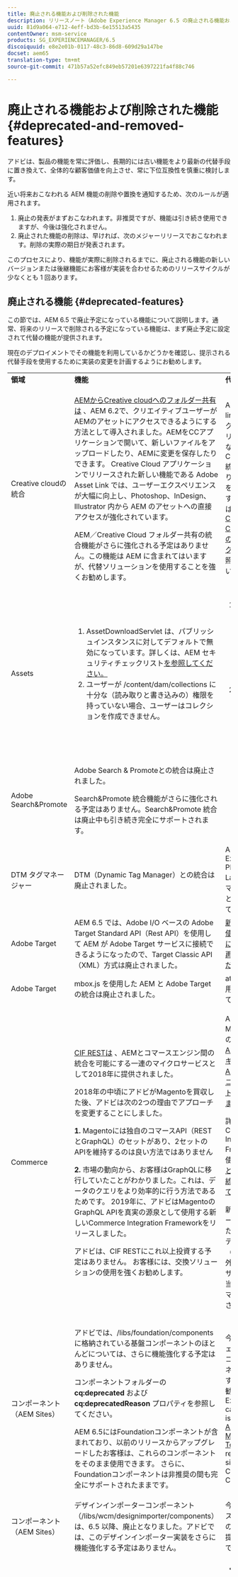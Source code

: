 ```yaml
---
title: 廃止される機能および削除された機能
description: リリースノート（Adobe Experience Manager 6.5 の廃止される機能および削除された機能）
uuid: 81d9a064-e712-4eff-bd3b-6e15513a5435
contentOwner: msm-service
products: SG_EXPERIENCEMANAGER/6.5
discoiquuid: e8e2e01b-0117-48c3-86d8-609d29a147be
docset: aem65
translation-type: tm+mt
source-git-commit: 471b57a52efc849eb57201e6397221fa4f88c746

---
```



# 廃止される機能および削除された機能 {#deprecated-and-removed-features}

アドビは、製品の機能を常に評価し、長期的には古い機能をより最新の代替手段に置き換えて、全体的な顧客価値を向上させ、常に下位互換性を慎重に検討します。

近い将来おこなわれる AEM 機能の削除や置換を通知するため、次のルールが適用されます。

1. 廃止の発表がまずおこなわれます。非推奨ですが、機能は引き続き使用できますが、今後は強化されません。
1. 廃止された機能の削除は、早ければ、次のメジャーリリースでおこなわれます。削除の実際の期日が発表されます。

このプロセスにより、機能が実際に削除されるまでに、廃止される機能の新しいバージョンまたは後継機能にお客様が実装を合わせるためのリリースサイクルが少なくとも 1 回あります。

## 廃止される機能 {#deprecated-features}

この節では、AEM 6.5 で廃止予定になっている機能について説明します。通常、将来のリリースで削除される予定になっている機能は、まず廃止予定に設定されて代替の機能が提供されます。

現在のデプロイメントでその機能を利用しているかどうかを確認し、提示される代替手段を使用するために実装の変更を計画するようにお勧めします。

<table>
 <tbody>
  <tr>
   <td><b>領域</b></td>
   <td><b>機能</b></td>
   <td><b>代替手段</b></td>
  </tr>
  <tr>
   <td>Creative cloudの統合</td>
   <td><p><a href="/help/assets/aem-cc-folder-sharing-best-practices.md">AEMからCreative cloudへのフォルダー共有は</a> 、AEM 6.2で、クリエイティブユーザーがAEMのアセットにアクセスできるようにする方法として導入されました。AEMをCCアプリケーションで開いて、新しいファイルをアップロードしたり、AEMに変更を保存したりできます。 Creative Cloud アプリケーションでリリースされた新しい機能である Adobe Asset Link では、ユーザーエクスペリエンスが大幅に向上し、Photoshop、InDesign、Illustrator 内から AEM のアセットへの直接アクセスが強化されています。</p> <p>AEM／Creative Cloud フォルダー共有の統合機能がさらに強化される予定はありません。この機能は AEM に含まれてはいますが、代替ソリューションを使用することを強くお勧めします。</p> </td>
   <td>Adobe Asset linkやAEMデスクトップアプリケーションなど、新しいCreative cloud統合機能に切り替えることをお勧めします。 詳しくは、<a href="/help/assets/aem-cc-integration-best-practices.md">AEM と Creative Cloud の統合のベストプラクティス</a>を参照してください。</td>
  </tr>
  <tr>
   <td>Assets</td>
   <td>
    <ol>
     <li>AssetDownloadServlet は、パブリッシュインスタンスに対してデフォルトで無効になっています。詳しくは、</a>AEM セキュリティチェックリスト<a href="/help/sites-administering/security-checklist.md">を参照してください。</a></li>
     <li>ユーザーが /content/dam/collections に十分な（読み取りと書き込みの）権限を持っていない場合、ユーザーはコレクションを作成できません。</li>
    </ol> </td>
   <td>
    <ol>
     <li>設定について詳しくは、<a href="/help/sites-administering/security-checklist.md">AEM セキュリティチェックリスト</a>を参照してください。</li>
     <li>ユーザーのアクセス制御設定を保持し、適切な権限を確保します。<br /> </li>
    </ol> </td>
  </tr>
  <tr>
   <td>Adobe Search&amp;Promote</td>
   <td><p>Adobe Search &amp; Promoteとの統合は廃止されました。</p> <p>Search&amp;Promote 統合機能がさらに強化される予定はありません。Search&amp;Promote 統合は廃止中も引き続き完全にサポートされます。</p> </td>
   <td> </td>
  </tr>
  <tr>
   <td>DTM タグマネージャー</td>
   <td>DTM（Dynamic Tag Manager）との統合は廃止されました。</td>
   <td>Adobe Experience Platform Launch をタグマネージャーとして使用してください。</td>
  </tr>
  <tr>
   <td>Adobe Target</td>
   <td>AEM 6.5 では、Adobe I/O ベースの Adobe Target Standard API（Rest API）を使用して AEM が Adobe Target サービスに接続できるようになったので、Target Classic API（XML）方式は廃止されました。</td>
   <td><a href="https://helpx.adobe.com/experience-manager/kt/sites/using/aem-sites-target-standard-technical-video-understand.html">新しい API を使用するように統合機能を再設定してください。</a></td>
  </tr>
  <tr>
   <td>Adobe Target</td>
   <td>mbox.js を使用した AEM と Adobe Target の統合は廃止されました。</td>
   <td>at.js 1.x の使用に切り替えてください。</td>
  </tr>
  <tr>
   <td>Commerce</td>
   <td><p><a href="https://github.com/adobe/commerce-cif-api" target="_blank">CIF RESTは</a> 、AEMとコマースエンジン間の統合を可能にする一連のマイクロサービスとして2018年に提供されました。</p> <p>2018年の中頃にアドビがMagentoを買収した後、アドビは次の2つの理由でアプローチを変更することにしました。 </p> <p><strong>1.</strong> Magentoには独自のコマースAPI（RESTとGraphQL）のセットがあり、2セットのAPIを維持するのは良い方法ではありません </p> <p><strong>2.</strong> 市場の動向から、お客様はGraphQLに移行していたことがわかりました。これは、データのクエリをより効率的に行う方法であるためです。 2019年に、アドビはMagentoのGraphQL APIを真実の源泉として使用する新しいCommerce Integration Frameworkをリリースしました。</p> <p>アドビは、CIF RESTにこれ以上投資する予定はありません。 お客様には、交換ソリューションの使用を強くお勧めします。</p> </td>
   <td><p>AEM-Magento統合の場合は、 <a href="https://github.com/adobe/aem-cif-project-archetype" target="_blank">AEM CIFアーキタイプ</a>、 <a href="https://github.com/adobe/aem-core-cif-components" target="_blank">AEM CIFコアコンポーネントに切り替えます</a></p> <p>詳しくは、Commerce Integration Frameworkを使用した <a href="https://www.adobe.io/apis/experiencecloud/commerce-integration-framework/integrations.html#!AdobeDocs/commerce-cif-documentation/master/integrations/02-AEM-Magento.md" target="_blank">AEMとMagentoの統合を参照してください</a> 。</p> <p>新しいアプローチを使用したサードパーティ（Magento以外）の統合のサポートは、当社のロードマップに記載されています。</p> </td>
  </tr>
  <tr>
   <td>コンポーネント（AEM Sites）</td>
   <td><p>アドビでは、/libs/foundation/components に格納されている基盤コンポーネントのほとんどについては、さらに機能強化する予定はありません。</p> <p>コンポーネントフォルダーの <strong>cq:deprecated</strong> および <strong>cq:deprecatedReason</strong> プロパティを参照してください。</p> <p>AEM 6.5にはFoundationコンポーネントが含まれており、以前のリリースからアップグレードしたお客様は、これらのコンポーネントをそのまま使用できます。 さらに、Foundationコンポーネントは非推奨の間も完全にサポートされたままです。 </p> </td>
   <td>今後のプロジェクトには、コアコンポーネントを使用することをお勧めします。Existing sites can remain as is or use the <a href="https://github.com/adobe/aem-modernize-tools">AEM Modernize Tools Suite</a> to refactor the site to use Core Components.</td>
  </tr>
  <tr>
   <td>コンポーネント（AEM Sites）</td>
   <td>デザインインポーターコンポーネント（/libs/wcm/designimporter/components）は、6.5 以降、廃止となりました。アドビでは、このデザインインポーター実装をさらに機能強化する予定はありません。</td>
   <td>今後のリリースで使用事例の代替実装を提供する予定です。</td>
  </tr>
  <tr>
   <td>コンポーネント（AEM Forms）</td>
   <td><p>署名手順により、ユーザーはアダプティブフォームを検証し、署名することができます。 以前のリリースでは、署名手順でAdobe signとScribble署名コンポーネントの両方を署名フィールドとして使用できました。 AEM 6.5 Formsでは、Scribble Signatureベースの署名エクスペリエンスの署名手順が廃止されました。</p> </td>
   <td>
    <ul>
     <li>新規インストールを実行した場合：
      <ul>
       <li>アダプティブフォームの署名ステップ内で、Adobe signベースの署名エクスペリエンスを使用します。</li>
       <li>スタンドアロンの手書き署名コンポーネントは、アダプティブフォーム、インタラクティブ通信、およびHTML5フォームで使用します。</li>
      </ul> </li>
     <li>以前のリリースからAEM 6.5 Formsにアップグレードした場合：<br />
      <ul>
       <li>この機能を既に使用しているフォームでは、引き続き署名ステップの手書き署名ベースの署名エクスペリエンスを使用します。<br /> </li>
       <li>新しいフォームを作成する場合は、署名手順内で、スタンドアロンの手書き署名コンポーネントまたはAdobe signベースの署名エクスペリエンスを使用します。 </li>
      </ul> </li>
    </ul> <p> </p> <p> </p> </td>
  </tr>
  <tr>
   <td>Foundation</td>
   <td><p>Granite オフロードフレームワーク</p> <p>アセット処理を外部化するために 5.6.1 に導入されたオフロードフレームワークの機能がさらに強化される予定はありません。 </p> </td>
   <td>アドビでは、クラウドネイティブな次世代オフロードフレームワークの構築に取り組んでいます。</td>
  </tr>
  <tr>
   <td>開発者向け</td>
   <td><p>Hobbes.js</p> <p>アドビでは、hobes.jsユーザーインターフェイステストフレームワークに対して、さらなる拡張を行う予定はありません。</p> </td>
   <td>Seleniumの自動化をご利用のお客様には、</td>
  </tr>
  <tr>
   <td>開発者向け</td>
   <td><p>jQuery UI クライアントライブラリ</p> <p>配布版（クイックスタート）の一部として含まれている jQuery UI クライアントライブラリがさらに保守および更新される予定はありません。</p> </td>
   <td>プロジェクトのコードベースにコードを追加する際に、引き続きjQuery UIを必要とするお客様には、このUIをお勧めします。</td>
  </tr>
  <tr>
   <td>開発者向け</td>
   <td><p>jQuery Animationクライアントライブラリ(granite.jquery.animation)</p> <p>配布版（クイックスタート）の一部として含まれている jQuery アニメーションクライアントライブラリがさらに保守および更新される予定はありません。</p> </td>
   <td>プロジェクトのコードベースにコードを追加する際に、jQuery Animationsを必要とするお客様には引き続きお勧めします。</td>
  </tr>
  <tr>
   <td>開発者向け</td>
   <td><p>Handlebars クライアントライブラリ</p> <p>配布版（クイックスタート）の一部として含まれている Handlebars クライアントライブラリがさらに保守および更新される予定はありません。</p> </td>
   <td>Adobeでは、引き続きコードをプロジェクトのコードベースに追加する際にHandlebarsを必要とするお客様にお勧めします。</td>
  </tr>
  <tr>
   <td>開発者向け</td>
   <td><p>Lawnchair クライアントライブラリ</p> <p>配布版（クイックスタート）の一部として含まれている Lawnchair クライアントライブラリがさらに保守および更新される予定はありません。</p> </td>
   <td>プロジェクトコードベースに追加するために、引き続きLawnchairを必要とするお客様には、このコードをお勧めします。</td>
  </tr>
  <tr>
   <td>開発者向け</td>
   <td><p>Granite.Sling.js クライアントライブラリ</p> <p>配布版（クイックスタート）の一部として含まれている Granite.Sling.js クライアントライブラリの機能がさらに強化される予定はありません。</p> </td>
   <td>ライブラリの機能に依存しているお客様は、コードを使用しなくなるようにリファクタリングすることをお勧めします。</td>
  </tr>
  <tr>
   <td>開発者向け</td>
   <td>YUI を使用した JavaScript クライアントライブラリの圧縮／軽量化。YUI ライブラリがさらに更新される予定はありません。AEM 6.4までは、YUIはJavaScriptを縮小するためのデフォルト設定で、Google Closure Compiler(GCC)に切り替えるオプションを使用していました。 AEM 6.5 以降は、GCC がデフォルトになっています。</td>
   <td>AEM 6.5にアップグレードしてGCCに切り替えて実装することをお勧めします。</td>
  </tr>
  <tr>
   <td>開発者向け</td>
   <td><p>CRXDE Lite のクラシック UI ダイアログエディター</p> <p>配布版（クイックスタート）の一部として含まれているクラシック UI ダイアログエディターの機能がさらに強化される予定はありません。</p> </td>
   <td> </td>
  </tr>
 </tbody>
</table>

## 削除された機能 {#removed-features}

この節では、AEM 6.5から削除された機能について説明します。以前のリリースでは、これらの機能は非推奨としてマークされていました。

| 領域 | 機能 | 代替手段 |
|--- |--- |--- |
| Analytics Activity Map | AEMに含まれるActivity mapのバージョン。 | Adobe Analytics API 内のセキュリティ変更により、AEM に含まれているバージョンの Activity Map は使用できなくなりました。Adobe Analyticsが提供 [するActivityMapプラグインを使用します](https://docs.adobe.com/content/help/en/analytics/analyze/activity-map/getting-started/get-started-users/activitymap-install.html)。 |
| 統合 | ExactTarget統合は、デフォルトの配布(Quickstart)から削除され、使用できなくなりました。 | 代替手段はありません。 |
| 統合 | Salesforce Force API との統合はデフォルトの配布版（クイックスタート）から削除され、パッケージ共有からインストールする追加パッケージになりました。 | 機能は引き続き利用できます。 |
| Forms | Adobe Central 製品がサポートされなくなったので、Adobe Central Migration Bridge サービスのサポートが削除されました。 | 代替手段はありません。 |
| Forms | `com.adobe.fd.df.fdinternal.model.ConfigurationInstance` | 代替手段はありません。 |
| Forms | `com.adobe.fd.ccm.channels.print.fdinternal.api.service.PrintDataTransformer` | 代替手段はありません。 |
| 開発者向け | デフォルトの配布版（クイックスタート）から Firebug Lite が削除されました | ブラウザー組み込みのデベロッパーコンソールを使用してください。 |
| 開発者向け | Remove `customJavaScriptPath` support in HTML Client Library Manager. | 代替手段はありません。 |
| Assets | AEM 6.5では、アセットのオフロード機能が削除されました。 | 代替手段はありません。 |
| キャッシュ | `system/console/slingjsp` が削除されました。 | クラスとスライトリーキャッシュは、Apache Sling Commons fileSystem classLoaderバンドルの下に保存されます。 AEM webコンソールでバンドル番号を確認し、キャッシュフォルダーをファイルシステムから直接削除できます(`crx-quickstart/launchpad/felix/bundle<ID>`)。 |

## 次期リリースに関する予告 {#pre-announcement-for-next-release}

このセクションで予告する将来のリリースの変更内容は、廃止ではありませんが、お客様に影響します。計画を立てる際の参考情報としてご覧ください。

| 領域 | 機能 | お知らせ |
|--- |--- |--- |
| Foundation | UI フレームワーク | Coral UI 2 コンポーネントは 2019 年に廃止される予定です。Coral UI 3 は AEM 6.2 で導入され、AEM 6.5 は完全に Coral 3 に基づいています。Coral 2 を使用してカスタム UI を構築しているお客様およびパートナー様については、Coral 3 へのリファクタリングをおこなうことをお勧めします。アドビでは、Coral 2 のダイアログを Coral 3 に変換するツールを提供しています（](/help/sites-developing/dialog-conversion.md)詳細情報[）。 |
